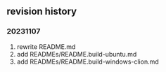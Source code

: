 ## revision history  
### 20231107  
1. rewrite README.md  
2. add READMEs/README.build-ubuntu.md  
3. add READMEs/README.build-windows-clion.md   